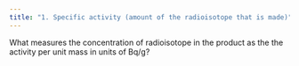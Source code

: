 ```yaml
---
title: "1. Specific activity (amount of the radioisotope that is made)"
---
```

What measures the concentration of radioisotope in the product as the the activity per unit mass in units of Bq/g?

